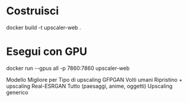 # Costruisci
docker build -t upscaler-web .

# Esegui con GPU
docker run --gpus all -p 7860:7860 upscaler-web

Modello	Migliore per	Tipo di upscaling
GFPGAN	Volti umani	Ripristino + upscaling
Real-ESRGAN	Tutto (paesaggi, anime, oggetti)	Upscaling generico

